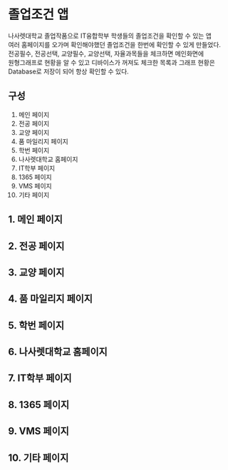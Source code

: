 # 졸업조건 앱
나사렛대학교 졸업작품으로 IT융합학부 학생들의 졸업조건을 확인할 수 있는 앱  
여러 홈페이지를 오가며 확인해야했던 졸업조건을 한번에 확인할 수 있게 만들었다.  
전공필수, 전공선택, 교양필수, 교양선택, 자율과목들을 체크하면 메인화면에  
원형그래프로 현황을 알 수 있고 디바이스가 꺼져도 체크한 목록과 그래프 현황은  
Database로 저장이 되어 항상 확인할 수 있다.

## 구성
  1. 메인 페이지
  2. 전공 페이지
  3. 교양 페이지
  4. 품 마일리지 페이지
  5. 학번 페이지
  6. 나사렛대학교 홈페이지
  7. IT학부 페이지
  8. 1365 페이지
  9. VMS 페이지
  10. 기타 페이지

## 1. 메인 페이지


## 2. 전공 페이지


## 3. 교양 페이지


## 4. 품 마일리지 페이지


## 5. 학번 페이지


## 6. 나사렛대학교 홈페이지


## 7. IT학부 페이지


## 8. 1365 페이지


## 9. VMS 페이지


## 10. 기타 페이지


